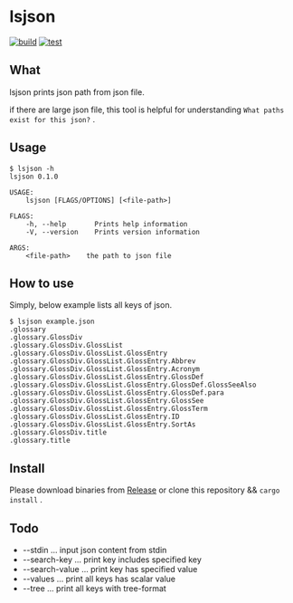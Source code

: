 # lsjson

[![build](https://github.com/tukeJonny/lsjson/actions/workflows/release.yml/badge.svg)](https://github.com/tukeJonny/lsjson/actions/workflows/release.yml)
[![test](https://github.com/tukeJonny/lsjson/actions/workflows/test.yml/badge.svg)](https://github.com/tukeJonny/lsjson/actions/workflows/test.yml)

## What

lsjson prints json path from json file.

if there are large json file, this tool is helpful for understanding `What paths exist for this json?` .

## Usage

```
$ lsjson -h
lsjson 0.1.0

USAGE:
    lsjson [FLAGS/OPTIONS] [<file-path>]

FLAGS:
    -h, --help       Prints help information
    -V, --version    Prints version information

ARGS:
    <file-path>    the path to json file
```

## How to use

Simply, below example lists all keys of json.

```
$ lsjson example.json
.glossary
.glossary.GlossDiv
.glossary.GlossDiv.GlossList
.glossary.GlossDiv.GlossList.GlossEntry
.glossary.GlossDiv.GlossList.GlossEntry.Abbrev
.glossary.GlossDiv.GlossList.GlossEntry.Acronym
.glossary.GlossDiv.GlossList.GlossEntry.GlossDef
.glossary.GlossDiv.GlossList.GlossEntry.GlossDef.GlossSeeAlso
.glossary.GlossDiv.GlossList.GlossEntry.GlossDef.para
.glossary.GlossDiv.GlossList.GlossEntry.GlossSee
.glossary.GlossDiv.GlossList.GlossEntry.GlossTerm
.glossary.GlossDiv.GlossList.GlossEntry.ID
.glossary.GlossDiv.GlossList.GlossEntry.SortAs
.glossary.GlossDiv.title
.glossary.title
```

## Install

Please download binaries from [Release](https://github.com/tukeJonny/lsjson/releases) or clone this repository && `cargo install` .


## Todo

* --stdin ... input json content from stdin
* --search-key ... print key includes specified key
* --search-value ... print key has specified value
* --values ... print all keys has scalar value
* --tree ... print all keys with tree-format
